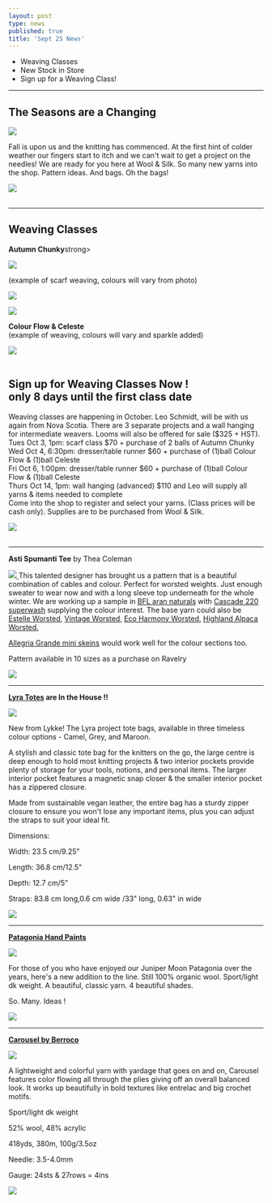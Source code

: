```yaml
---
layout: post
type: news
published: true
title: 'Sept 25 News'
---
```


- Weaving Classes
- New Stock in Store
- Sign up for a Weaving Class!
<hr />
<h2>The Seasons are a Changing</h2>
<img src="/img/sheep.png">
<p>Fall is upon us and the knitting has commenced. At the first hint of colder weather our fingers start to itch and we can't wait to get a project on the needles!
We are ready for you here at Wool & Silk. So many new yarns into the shop. Pattern ideas. And bags. Oh the bags!</p>

<p><a href="https://www.woolandsilkcoshop.com/search?page=1&q=worsted&syclid"><img src="/img/btn_fall.png"></a><br /><br /></p>

<hr/>
<h2>Weaving Classes</h2>
<p><strong>Autumn Chunky</strong>strong></p>
<a href="https://www.woolandsilkcoshop.com/products/estelle-colour-flow"><img src="/img/autumn_scarf.png"> </a>
<p>(example of scarf weaving, colours will vary from photo)</p>
<a href="https://www.woolandsilkcoshop.com/products/estelle-colour-flow"><img src="/img/btn_autumn_scarf.png"> </a>
<p><a href="https://www.ravelry.com/patterns/library/ingrid-sweater-3https://www.woolandsilkcoshop.com/products/celeste"><img src="/img/colour_flow.png"></a></p>

<p><strong>Colour Flow & Celeste</strong><br />
(example of weaving, colours will vary and sparkle added)
</p>

<p><a href="https://www.woolandsilkcoshop.com/products/celeste"><img src="/img/btn_colour_flow.png"></a><br /><br /></p>

<h2>Sign up for Weaving Classes Now !<br />
only 8 days until the first class date</h2>
<p>Weaving classes are happening in October. Leo Schmidt, will be with us again from Nova Scotia. There are 3 separate projects and a wall hanging for intermediate weavers. Looms will also be offered for sale ($325 + HST).<br />
Tues Oct 3, 1pm: scarf class $70 + purchase of 2 balls of Autumn Chunky<br />
Wed Oct 4, 6:30pm: dresser/table runner $60 + purchase of (1)ball Colour Flow & (1)ball Celeste<br />
Fri Oct 6, 1:00pm: dresser/table runner $60 + purchase of (1)ball Colour Flow & (1)ball Celeste<br />
Thurs Oct 14, 1pm: wall hanging (advanced) $110 and Leo will supply all yarns & items needed to complete<br />
Come into the shop to register and select your yarns. (Class prices will be cash only). Supplies are to be purchased from Wool & Silk.</p>

<p><a href="https://www.woolandsilkcoshop.com/products/celeste"><img src="/img/weaving_machine.png"></a><br /><br /></p>
<hr/>
<p><strong>Asti Spumanti Tee</strong> by Thea Coleman</p>
<p><a href="https://www.ravelry.com/patterns/library/asti-spumante-tee"><img src="/img/astitee.jpg"> </a>
This talented designer has brought us a pattern that is a beautiful combination of cables and colour. Perfect for worsted weights. Just enough sweater to wear now and with a long sleeve top underneath for the whole winter. We are working up a sample in <a href="https://www.woolandsilkcoshop.com/products/bfl-aran-naturals">BFL aran naturals</a> with <a href="https://www.woolandsilkcoshop.com/products/cascade-220-superwash-wave">Cascade 220 superwash</a> supplying the colour interest. The base yarn could also be <a href="https://www.woolandsilkcoshop.com/products/estelle-worsted">Estelle Worsted</a>, <a href="https://www.woolandsilkcoshop.com/products/vintage">Vintage Worsted</a>, <a href="https://www.woolandsilkcoshop.com/products/eco-harmony-worsted">Eco Harmony Worsted</a>, <a href="https://www.woolandsilkcoshop.com/products/highland-alpaca-worsted">Highland Alpaca Worsted.</a></p>

<p><a href="https://www.woolandsilkcoshop.com/products/alegria-grande-bocados-mini-sets">Allegria Grande mini skeins</a> would work well for the colour sections too.</p>

<p>Pattern available in 10 sizes as a purchase on Ravelry</p>
<p><a href="https://www.ravelry.com/patterns/library/asti-spumante-tee"><img src="/img/astitee_btn.jpg"></a></p>
<hr/>
<p><strong><a href="https://www.woolandsilkcoshop.com/products/lyra-totes">Lyra Totes</a> are In the House !!</strong> </p>
<p><a href="https://www.woolandsilkcoshop.com/products/lyra-totes"><img src="/img/lyratotes.jpg"> </a>
<p>New from Lykke! The Lyra project tote bags, available in three timeless colour options - Camel, Grey, and Maroon. </p>

<p>A stylish and classic tote bag for the knitters on the go, the large centre is deep enough to hold most knitting projects & two interior pockets provide plenty of storage for your tools, notions, and personal items. The larger interior pocket features a magnetic snap closer & the smaller interior pocket has a zippered closure. </p>

<p>Made from sustainable vegan leather, the entire bag has a sturdy zipper closure to ensure you won't lose any important items, plus you can adjust the straps to suit your ideal fit.  </p>

<p>Dimensions:<br/>

Width: 23.5 cm/9.25"<br/>

Length: 36.8 cm/12.5"<br/>

Depth: 12.7 cm/5"<br/>

Straps: 83.8 cm long,0.6 cm wide /33" long, 0.63" in wide</p>

<p><a href="https://www.woolandsilkcoshop.com/products/lyra-totes"><img src="/img/lyratotes_btn.jpg"></a></p>
<hr/>
<p><strong><a href="https://www.woolandsilkcoshop.com/products/patagonia-hand-paints">Patagonia Hand Paints</a></strong> </p>
<p><a href="https://www.woolandsilkcoshop.com/products/patagonia-hand-paints"><img src="/img/patagoniasept23.jpg"> </a>
<p>For those of you who have enjoyed our Juniper Moon Patagonia over the years, here's a new addition to the line. Still 100% organic wool. Sport/light dk weight. A beautiful, classic yarn. 4 beautiful shades.</p>

<p>So. Many. Ideas !</p>

<p><a href="https://www.woolandsilkcoshop.com/products/patagonia-hand-paints"><img src="/img/patagoniasept23_btn.jpg"></a></p>
<hr/>
<p><strong><a href="https://www.woolandsilkcoshop.com/products/carousel">Carousel by Berroco</a></strong> </p>
<p><a href="https://www.woolandsilkcoshop.com/products/carousel"><img src="/img/carouselsep23.jpg"> </a>
<p>A lightweight and colorful yarn with yardage that goes on and on, Carousel features color flowing all through the plies giving off an overall balanced look. It works up beautifully in bold textures like entrelac and big crochet motifs.</p>

<p>Sport/light dk weight<br/>

52% wool, 48% acrylic<br/>

418yds, 380m, 100g/3.5oz<br/>

Needle: 3.5-4.0mm<br/>

Gauge: 24sts & 27rows = 4ins   </p>

<p><a href="https://www.woolandsilkcoshop.com/products/carousel"><img src="/img/carouselsep23_btn.jpg"></a></p>
